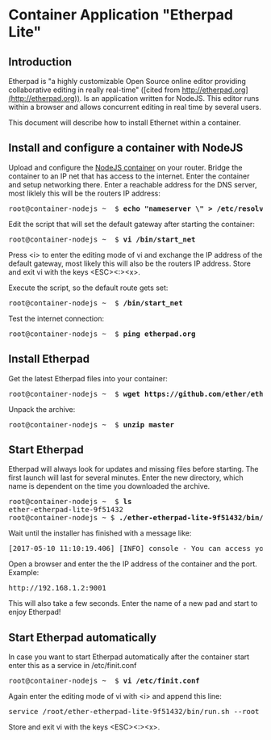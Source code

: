 # Container Application "Etherpad Lite"

## Introduction
Etherpad is "a highly customizable Open Source online editor providing collaborative editing in really real-time" ([cited from http://etherpad.org](http://etherpad.org)). Is an application written for NodeJS. This editor runs within a browser and allows concurrent editing in real time by several users.  

This document will describe how to install Ethernet within a container.

## Install and configure a container with NodeJS
Upload and configure the [NodeJS container](https://m3-container.net/M3_Container/images/container_nodejs.tar) on your router. Bridge the container to an IP net that has access to the internet. Enter the container and setup networking there. Enter a reachable address for the DNS server, most liklely this will be the routers IP address:
<pre>
root@container-nodejs ~  $ <b>echo "nameserver \<IP address of nameserver\>" > /etc/resolv.conf</b>
</pre>

Edit the script that will set the default gateway after starting the container:
<pre>
root@container-nodejs ~  $ <b>vi /bin/start_net</b>
</pre>
Press \<i\> to enter the editing mode of vi and exchange the IP address of the default gateway, most likely this will also be the routers IP address. Store and exit vi with the keys \<ESC\>\<:\>\<x\>.

Execute the script, so the default route gets set:
<pre>
root@container-nodejs ~  $ <b>/bin/start_net</b>
</pre>

Test the internet connection:
<pre>
root@container-nodejs ~  $ <b>ping etherpad.org</b>
</pre>

## Install Etherpad
Get the latest Etherpad files into your container:
<pre>
root@container-nodejs ~  $ <b>wget https://github.com/ether/etherpad-lite/zipball/master</b>
</pre>

Unpack the archive:
<pre>
root@container-nodejs ~  $ <b>unzip master</b>
</pre>

## Start Etherpad
Etherpad will always look for updates and missing files before starting. The first launch will last for several minutes. Enter the new directory, which name is dependent on the time you downloaded the archive.
<pre>
root@container-nodejs ~  $ <b>ls</b>
ether-etherpad-lite-9f51432
root@container-nodejs ~ $ <b>./ether-etherpad-lite-9f51432/bin/run.sh --root</b>
</pre>

Wait until the installer has finished with a message like:
<pre>
[2017-05-10 11:10:19.406] [INFO] console - You can access your Etherpad instance at http://0.0.0.0:9001/
</pre>

Open a browser and enter the the IP address of the container and the port. Example:
<pre>
http://192.168.1.2:9001
</pre>

This will also take a few seconds. Enter the name of a new pad and start to enjoy Etherpad!

## Start Etherpad automatically
In case you want to start Etherpad automatically after the container start enter this as a service in /etc/finit.conf

<pre>
root@container-nodejs ~  $ <b>vi /etc/finit.conf</b>
</pre>

Again enter the editing mode of vi with \<i\> and append this line:
<pre>
service /root/ether-etherpad-lite-9f51432/bin/run.sh --root
</pre>

Store and exit vi with the keys \<ESC\>\<:\>\<x\>.
